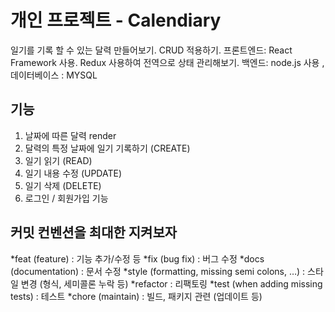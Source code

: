 # 개인 프로젝트 - Calendiary

일기를 기록 할 수 있는 달력 만들어보기. CRUD 적용하기.
프론트엔드: React Framework 사용. Redux 사용하여 전역으로 상태 관리해보기.
백엔드: node.js 사용 , 데이터베이스 : MYSQL

## 기능

1. 날짜에 따른 달력 render
2. 달력의 특정 날짜에 일기 기록하기 (CREATE)
3. 일기 읽기 (READ)
4. 일기 내용 수정 (UPDATE)
5. 일기 삭제 (DELETE)
6. 로그인 / 회원가입 기능

## 커밋 컨벤션을 최대한 지켜보자

*feat (feature) : 기능 추가/수정 등
*fix (bug fix) : 버그 수정
*docs (documentation) : 문서 수정
*style (formatting, missing semi colons, …) : 스타일 변경 (형식, 세미콜론 누락 등)
*refactor : 리팩토링
*test (when adding missing tests) : 테스트
\*chore (maintain) : 빌드, 패키지 관련 (업데이트 등)
